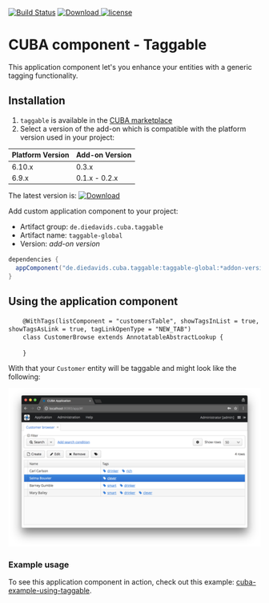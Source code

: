 [![Build Status](https://travis-ci.com/mariodavid/cuba-component-taggable.svg?branch=master)](https://travis-ci.com/mariodavid/cuba-component-taggable)
[ ![Download](https://api.bintray.com/packages/mariodavid/cuba-components/cuba-component-taggable/images/download.svg) ](https://bintray.com/mariodavid/cuba-components/cuba-component-taggable/_latestVersion)
[![license](https://img.shields.io/badge/license-Apache%20License%202.0-blue.svg?style=flat)](http://www.apache.org/licenses/LICENSE-2.0)

CUBA component - Taggable
======================

This application component let's you enhance your entities with a generic tagging functionality. 

## Installation

1. `taggable` is available in the [CUBA marketplace](https://www.cuba-platform.com/marketplace)
2. Select a version of the add-on which is compatible with the platform version used in your project:

| Platform Version | Add-on Version |
| ---------------- | -------------- |
| 6.10.x           | 0.3.x          |
| 6.9.x            | 0.1.x - 0.2.x  |


The latest version is: [ ![Download](https://api.bintray.com/packages/mariodavid/cuba-components/cuba-component-taggable/images/download.svg) ](https://bintray.com/mariodavid/cuba-components/cuba-component-taggable/_latestVersion)

Add custom application component to your project:

* Artifact group: `de.diedavids.cuba.taggable`
* Artifact name: `taggable-global`
* Version: *add-on version*

```groovy
dependencies {
  appComponent("de.diedavids.cuba.taggable:taggable-global:*addon-version*")
}
```


## Using the application component


        @WithTags(listComponent = "customersTable", showTagsInList = true, showTagsAsLink = true, tagLinkOpenType = "NEW_TAB")
        class CustomerBrowse extends AnnotatableAbstractLookup {
        
        }
        

With that your `Customer` entity will be taggable and might look like the following:


![customer-browse-with-tags](https://github.com/mariodavid/cuba-component-taggable/blob/master/img/1-customer-browse-with-tags.png)


### Example usage
To see this application component in action, check out this example: [cuba-example-using-taggable](https://github.com/mariodavid/cuba-example-using-taggable).
